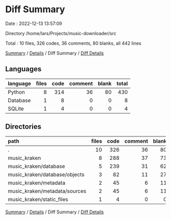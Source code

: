 # Diff Summary

Date : 2022-12-13 13:57:09

Directory /home/lars/Projects/music-downloader/src

Total : 10 files,  326 codes, 36 comments, 80 blanks, all 442 lines

[Summary](results.md) / [Details](details.md) / Diff Summary / [Diff Details](diff-details.md)

## Languages
| language | files | code | comment | blank | total |
| :--- | ---: | ---: | ---: | ---: | ---: |
| Python | 8 | 314 | 36 | 80 | 430 |
| Database | 1 | 8 | 0 | 0 | 8 |
| SQLite | 1 | 4 | 0 | 0 | 4 |

## Directories
| path | files | code | comment | blank | total |
| :--- | ---: | ---: | ---: | ---: | ---: |
| . | 10 | 326 | 36 | 80 | 442 |
| music_kraken | 8 | 288 | 37 | 73 | 398 |
| music_kraken/database | 5 | 239 | 31 | 62 | 332 |
| music_kraken/database/objects | 3 | 82 | 11 | 27 | 120 |
| music_kraken/metadata | 2 | 45 | 6 | 11 | 62 |
| music_kraken/metadata/sources | 2 | 45 | 6 | 11 | 62 |
| music_kraken/static_files | 1 | 4 | 0 | 0 | 4 |

[Summary](results.md) / [Details](details.md) / Diff Summary / [Diff Details](diff-details.md)
